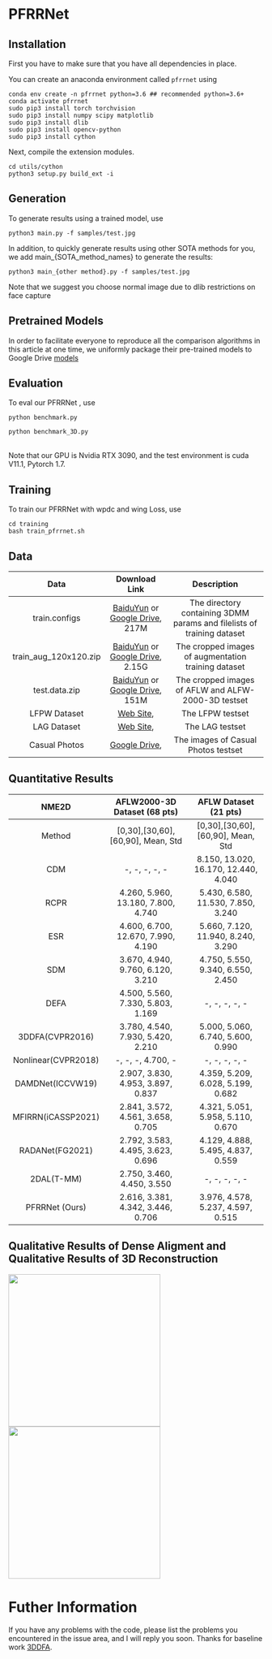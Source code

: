 # PFRRNet

## Installation
First you have to make sure that you have all dependencies in place.

You can create an anaconda environment called `pfrrnet` using
```
conda env create -n pfrrnet python=3.6 ## recommended python=3.6+
conda activate pfrrnet
sudo pip3 install torch torchvision 
sudo pip3 install numpy scipy matplotlib
sudo pip3 install dlib
sudo pip3 install opencv-python
sudo pip3 install cython
```
Next, compile the extension modules.
```
cd utils/cython
python3 setup.py build_ext -i
```

## Generation
To generate results using a trained model, use
```
python3 main.py -f samples/test.jpg 
```
In addition, to quickly generate results using other SOTA methods for you, we add main_{SOTA_method_names} to generate the results:
```
python3 main_{other method}.py -f samples/test.jpg 
```
Note that we suggest you choose normal image due to dlib restrictions on face capture

## Pretrained Models
In order to facilitate everyone to reproduce all the comparison algorithms in this article at one time, we uniformly package their pre-trained models to Google Drive [models](https://drive.google.com/drive/folders/1lyJhEN2WDlicUH2vmOoug6vykacNqfEq?usp=sharing)

## Evaluation
To eval our PFRRNet , use
```
python benchmark.py
```
```
python benchmark_3D.py
```
<br>
Note that our GPU is Nvidia RTX 3090, and the test environment is cuda V11.1, Pytorch 1.7.

## Training
To train our PFRRNet with wpdc and wing Loss, use
```
cd training
bash train_pfrrnet.sh
```

## Data
| Data | Download Link | Description |
|:-:|:-:|:-:|
| train.configs | [BaiduYun](https://pan.baidu.com/s/1ozZVs26-xE49sF7nystrKQ) or [Google Drive](https://drive.google.com/open?id=1dzwQNZNMppFVShLYoLEfU3EOj3tCeXOD), 217M | The directory containing 3DMM params and filelists of training dataset |
| train_aug_120x120.zip | [BaiduYun](https://pan.baidu.com/s/19QNGst2E1pRKL7Dtx_L1MA) or [Google Drive](https://drive.google.com/open?id=17LfvBZFAeXt0ACPnVckfdrLTMHUpIQqE), 2.15G | The cropped images of augmentation training dataset |
| test.data.zip | [BaiduYun](https://pan.baidu.com/s/1DTVGCG5k0jjjhOc8GcSLOw) or [Google Drive](https://drive.google.com/file/d/1r_ciJ1M0BSRTwndIBt42GlPFRv6CvvEP/view?usp=sharing), 151M | The cropped images of AFLW and ALFW-2000-3D testset |
| LFPW Dataset  |[Web Site](https://paperswithcode.com/dataset/lfpw), | The LFPW testset |
| LAG Dataset  |[Web Site](http://www.ivl.disco.unimib.it/activities/large-age-gap-face-verification/), | The LAG testset |
| Casual Photos | [Google Drive](https://drive.google.com/drive/folders/1GVoMrHzVcMOdTgSDjQWudTDgut0sIN-Y?usp=sharing),  | The images of Casual Photos testset |


## Quantitative Results
 NME2D   | AFLW2000-3D Dataset (68 pts)  | AFLW Dataset (21 pts)
:-: | :-: | :-: 
Method |[0,30],[30,60],[60,90], Mean, Std  | [0,30],[30,60],[60,90], Mean, Std
CDM | -, -, -, -, - | 8.150, 13.020, 16.170, 12.440, 4.040 
RCPR | 4.260, 5.960, 13.180, 7.800, 4.740 | 5.430, 6.580, 11.530, 7.850, 3.240
ESR | 4.600, 6.700, 12.670, 7.990, 4.190 | 5.660, 7.120, 11.940, 8.240, 3.290
SDM | 3.670, 4.940, 9.760, 6.120, 3.210 | 4.750, 5.550, 9.340, 6.550, 2.450 
DEFA  | 4.500, 5.560, 7.330, 5.803, 1.169 | -, -, -, -, - 
3DDFA(CVPR2016)  | 3.780, 4.540, 7.930, 5.420, 2.210 | 5.000, 5.060, 6.740, 5.600, 0.990
Nonlinear(CVPR2018)   | -, -, -, 4.700, - | -, -, -, -, -
DAMDNet(ICCVW19)  | 2.907, 3.830, 4.953, 3.897, 0.837 | 4.359, 5.209, 6.028, 5.199, 0.682 
MFIRRN(iCASSP2021)  | 2.841, 3.572, 4.561, 3.658, 0.705 | 4.321, 5.051, 5.958, 5.110, 0.670 
RADANet(FG2021)  |2.792, 3.583, 4.495, 3.623, 0.696 | 4.129, 4.888, 5.495, 4.837, 0.559
2DAL(T-MM) | 2.750, 3.460, 4.450, 3.550| -, -, -, -, -
PFRRNet (Ours)| 2.616, 3.381, 4.342, 3.446, 0.706| 3.976, 4.578, 5.237, 4.597, 0.515

## Qualitative Results of Dense Aligment and Qualitative Results of 3D Reconstruction 
<img src="https://github.com/Ray-tju/PFRRNet/blob/main/display/qs_small.jpg" width="300" height="300"><img src="https://github.com/Ray-tju/PFRRNet/blob/main/display/qs_3d2_samll.jpg" width="300" height="300">

# Futher Information
If you have any problems with the code, please list the problems you encountered in the issue area, and I will reply you soon.
Thanks for baseline work [3DDFA](https://github.com/cleardusk/3DDFA).
